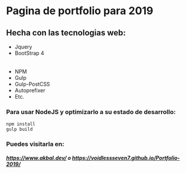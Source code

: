 # Pagina de portfolio para 2019
## Hecha con las tecnologias web:
- Jquery
- BootStrap 4

######

- NPM
- Gulp
- Gulp-PostCSS
- Autoprefixer
- Etc.

### Para usar NodeJS y optimizarlo a su estado de desarrollo:
```
npm install
gulp build
```

### Puedes visitarla en:
##### https://www.akbal.dev/ o https://voidlessseven7.github.io/Portfolio-2019/
